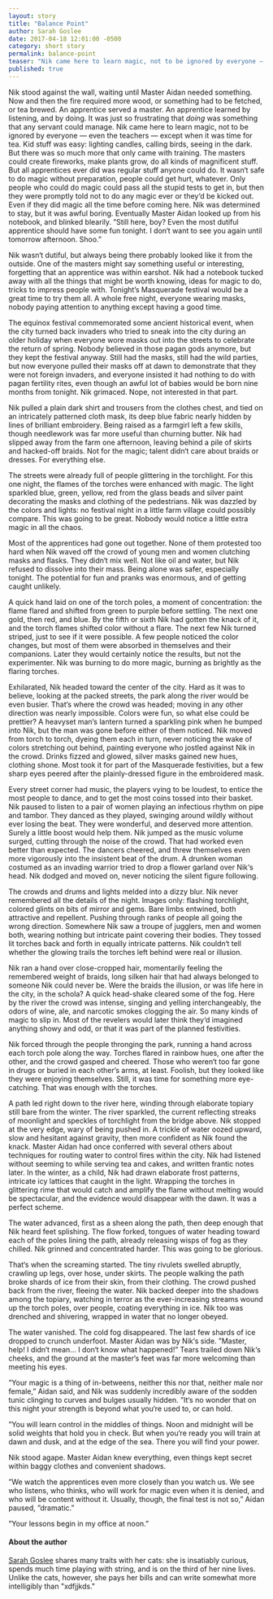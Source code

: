 ```yaml
---
layout: story
title: "Balance Point"
author: Sarah Goslee
date: 2017-04-18 12:01:00 -0500
category: short story
permalink: balance-point
teaser: "Nik came here to learn magic, not to be ignored by everyone — even the teachers — except when it was time for tea."
published: true
---
```


Nik stood against the wall, waiting until Master Aidan needed something. Now and then the fire required more wood, or something had to be fetched, or tea brewed. An apprentice served a master. An apprentice learned by listening, and by doing. It was just so frustrating that *doing* was something that any servant could manage. Nik came here to learn magic, not to be ignored by everyone — even the teachers — except when it was time for tea. Kid stuff was easy: lighting candles, calling birds, seeing in the dark. But there was so much more that only came with training. The masters could create fireworks, make plants grow, do all kinds of magnificent stuff. But all apprentices ever did was regular stuff anyone could do. It wasn‘t safe to do magic without preparation, people could get hurt, whatever. Only people who could do magic could pass all the stupid tests to get in, but then they were promptly told not to do any magic ever or they‘d be kicked out. Even if they did magic all the time before coming here. Nik was determined to stay, but it was awful boring. Eventually Master Aidan looked up from his notebook, and blinked blearily. ”Still here, boy? Even the most dutiful apprentice should have some fun tonight. I don‘t want to see you again until tomorrow afternoon. Shoo.”

Nik wasn‘t dutiful, but always being there probably looked like it from the outside. One of the masters might say something useful or interesting, forgetting that an apprentice was within earshot. Nik had a notebook tucked away with all the things that might be worth knowing, ideas for magic to do, tricks to impress people with. Tonight’s Masquerade festival would be a great time to try them all. A whole free night, everyone wearing masks, nobody paying attention to anything except having a good time.

The equinox festival commemorated some ancient historical event, when the city turned back invaders who tried to sneak into the city during an older holiday when everyone wore masks out into the streets to celebrate the return of spring. Nobody believed in those pagan gods anymore, but they kept the festival anyway. Still had the masks, still had the wild parties, but now everyone pulled their masks off at dawn to demonstrate that they were not foreign invaders, and everyone insisted it had nothing to do with pagan fertility rites, even though an awful lot of babies would be born nine months from tonight. Nik grimaced. Nope, not interested in that part.

Nik pulled a plain dark shirt and trousers from the clothes chest, and tied on an intricately patterned cloth mask, its deep blue fabric nearly hidden by lines of brilliant embroidery. Being raised as a farmgirl left a few skills, though needlework was far more useful than churning butter. Nik had slipped away from the farm one afternoon, leaving behind a pile of skirts and hacked-off braids. Not for the magic; talent didn‘t care about braids or dresses. For everything else.

The streets were already full of people glittering in the torchlight. For this one night, the flames of the torches were enhanced with magic. The light sparkled blue, green, yellow, red from the glass beads and silver paint decorating the masks and clothing of the pedestrians. Nik was dazzled by the colors and lights: no festival night in a little farm village could possibly compare. This was going to be great. Nobody would notice a little extra magic in all the chaos.

Most of the apprentices had gone out together. None of them protested too hard when Nik waved off the crowd of young men and women clutching masks and flasks. They didn‘t mix well. Not like oil and water, but Nik refused to dissolve into their mass. Being alone was safer, especially tonight. The potential for fun and pranks was enormous, and of getting caught unlikely.

A quick hand laid on one of the torch poles, a moment of concentration: the flame flared and shifted from green to purple before settling. The next one gold, then red, and blue. By the fifth or sixth Nik had gotten the knack of it, and the torch flames shifted color without a flare. The next few Nik turned striped, just to see if it were possible. A few people noticed the color changes, but most of them were absorbed in themselves and their companions. Later they would certainly notice the results, but not the experimenter. Nik was burning to do more magic, burning as brightly as the flaring torches.

Exhilarated, Nik headed toward the center of the city. Hard as it was to believe, looking at the packed streets, the park along the river would be even busier. That‘s where the crowd was headed; moving in any other direction was nearly impossible. Colors were fun, so what else could be prettier? A heavyset man‘s lantern turned a sparkling pink when he bumped into Nik, but the man was gone before either of them noticed. Nik moved from torch to torch, dyeing them each in turn, never noticing the wake of colors stretching out behind, painting everyone who jostled against Nik in the crowd. Drinks fizzed and glowed, silver masks gained new hues, clothing shone. Most took it for part of the Masquerade festivities, but a few sharp eyes peered after the plainly-dressed figure in the embroidered mask.

Every street corner had music, the players vying to be loudest, to entice the most people to dance, and to get the most coins tossed into their basket. Nik paused to listen to a pair of women playing an infectious rhythm on pipe and tambor. They danced as they played, swinging around wildly without ever losing the beat. They were wonderful, and deserved more attention. Surely a little boost would help them. Nik jumped as the music volume surged, cutting through the noise of the crowd.  That had worked even better than expected. The dancers cheered, and threw themselves even more vigorously into the insistent beat of the drum. A drunken woman costumed as an invading warrior tried to drop a flower garland over Nik‘s head. Nik dodged and moved on, never noticing the silent figure following.

The crowds and drums and lights melded into a dizzy blur. Nik never remembered all the details of the night. Images only: flashing torchlight, colored glints on bits of mirror and gems. Bare limbs entwined, both attractive and repellent. Pushing through ranks of people all going the wrong direction. Somewhere Nik saw a troupe of jugglers, men and women both, wearing nothing but intricate paint covering their bodies. They tossed lit torches back and forth in equally intricate patterns. Nik couldn‘t tell whether the glowing trails the torches left behind were real or illusion.

Nik ran a hand over close-cropped hair, momentarily feeling the remembered weight of braids, long silken hair that had always belonged to someone Nik could never be. Were the braids the illusion, or was life here in the city, in the schola? A quick head-shake cleared some of the fog. Here by the river the crowd was intense, singing and yelling interchangeably, the odors of wine, ale, and narcotic smokes clogging the air. So many kinds of magic to slip in. Most of the revelers would later think they‘d imagined anything showy and odd, or that it was part of the planned festivities.

Nik forced through the people thronging the park, running a hand across each torch pole along the way. Torches flared in rainbow hues, one after the other, and the crowd gasped and cheered. Those who weren‘t too far gone in drugs or buried in each other‘s arms, at least. Foolish, but they looked like they were enjoying themselves. Still, it was time for something more eye-catching. That was enough with the torches.

A path led right down to the river here, winding through elaborate topiary still bare from the winter. The river sparkled, the current reflecting streaks of moonlight and speckles of torchlight from the bridge above. Nik stopped at the very edge, wary of being pushed in. A trickle of water oozed upward, slow and hesitant against gravity, then more confident as Nik found the knack. Master Aidan had once conferred with several others about techniques for routing water to control fires within the city. Nik had listened without seeming to while serving tea and cakes, and written frantic notes later. In the winter, as a child, Nik had drawn elaborate frost patterns, intricate icy lattices that caught in the light. Wrapping the torches in glittering rime that would catch and amplify the flame without melting would be spectacular, and the evidence would disappear with the dawn. It was a perfect scheme.

The water advanced, first as a sheen along the path, then deep enough that Nik heard feet splishing. The flow forked, tongues of water heading toward each of the poles lining the path, already releasing wisps of fog as they chilled. Nik grinned and concentrated harder. This was going to be glorious.

That‘s when the screaming started. The tiny rivulets swelled abruptly, crawling up legs, over hose, under skirts. The people walking the path broke shards of ice from their skin, from their clothing. The crowd pushed back from the river, fleeing the water. Nik backed deeper into the shadows among the topiary, watching in terror as the ever-increasing streams wound up the torch poles, over people, coating everything in ice. Nik too was drenched and shivering, wrapped in water that no longer obeyed.

The water vanished. The cold fog disappeared. The last few shards of ice dropped to crunch underfoot. Master Aidan was by Nik‘s side. ”Master, help! I didn‘t mean... I don‘t know what happened!” Tears trailed down Nik‘s cheeks, and the ground at the master‘s feet was far more welcoming than meeting his eyes.

”Your magic is a thing of in-betweens, neither this nor that, neither male nor female,” Aidan said, and Nik was suddenly incredibly aware of the sodden tunic clinging to curves and bulges usually hidden. ”It‘s no wonder that on this night your strength is beyond what you‘re used to, or can hold.

”You will learn control in the middles of things. Noon and midnight will be solid weights that hold you in check. But when you‘re ready you will train at dawn and dusk, and at the edge of the sea. There you will find your power.

Nik stood agape. Master Aidan knew everything, even things kept secret within baggy clothes and convenient shadows.

”We watch the apprentices even more closely than you watch us. We see who listens, who thinks, who will work for magic even when it is denied, and who will be content without it. Usually, though, the final test is not so,” Aidan paused, ”dramatic.”

”Your lessons begin in my office at noon.”

#### About the author

[Sarah Goslee](http://www.sarahgoslee.com) shares many traits with her cats: she is insatiably curious, spends much time playing with string, and is on the third of her nine lives. Unlike the cats, however, she pays her bills and can write somewhat more intelligibly than "xdfjjkds."